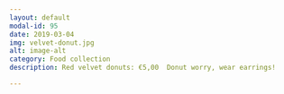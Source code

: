 ```yaml
---
layout: default
modal-id: 95
date: 2019-03-04
img: velvet-donut.jpg
alt: image-alt
category: Food collection
description: Red velvet donuts: €5,00  Donut worry, wear earrings!

---
```

